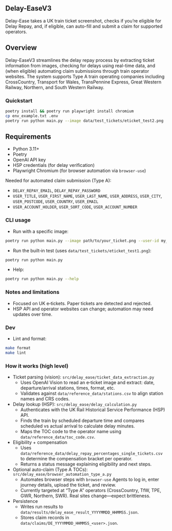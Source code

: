 ## Delay-EaseV3

Delay-Ease takes a UK train ticket screenshot, checks if you’re eligible for Delay Repay, and, if eligible, can auto-fill and submit a claim for supported operators.

## Overview
Delay-EaseV3 streamlines the delay repay process by extracting ticket information from images, checking for delays using real-time data, and (when 
eligible) automating claim submissions through train operator websites. The system supports Type A train operating companies including CrossCountry, 
Transport for Wales, TransPennine Express, Great Western Railway, Northern, and South Western Railway.

### Quickstart 
```bash
poetry install && poetry run playwright install chromium
cp env_example.txt .env   
poetry run python main.py --image data/test_tickets/eticket_test2.png
```

## Requirements
- Python 3.11+
- Poetry
- OpenAI API key
- HSP credentials (for delay verification)
- Playwright Chromium (for browser automation via `browser-use`) 

Needed for automated claim submission (Type A):
- `DELAY_REPAY_EMAIL`, `DELAY_REPAY_PASSWORD`
- `USER_TITLE`, `USER_FIRST_NAME`, `USER_LAST_NAME`, `USER_ADDRESS`, `USER_CITY`, `USER_POSTCODE`, `USER_COUNTRY`, `USER_EMAIL`
- `USER_ACCOUNT_HOLDER`, `USER_SORT_CODE`, `USER_ACCOUNT_NUMBER`

### CLI usage
- Run with a specific image:
```bash
poetry run python main.py --image path/to/your_ticket.png --user-id my_user
```

- Run the built‑in test (uses `data/test_tickets/eticket_test1.png`):
```bash
poetry run python main.py
```

- Help:
```bash
poetry run python main.py --help
```

### Notes and limitations
- Focused on UK e‑tickets. Paper tickets are detected and rejected.
- HSP API and operator websites can change; automation may need updates over time.

### Dev
- Lint and format:
```bash
make format
make lint
```

### How it works (high level)
- Ticket parsing (vision): `src/delay_ease/ticket_data_extraction.py`
  - Uses OpenAI Vision to read an e‑ticket image and extract: date, departure/arrival stations, times, format, etc.
  - Validates against `data/reference_data/stations.csv` to align station names and CRS codes.
- Delay lookup (HSP): `src/delay_ease/delay_calculation.py`
  - Authenticates with the UK Rail Historical Service Performance (HSP) API.
  - Finds the train by scheduled departure time and compares scheduled vs actual arrival to calculate delay minutes.
  - Maps the TOC code to the operator name using `data/reference_data/toc_code.csv`.
- Eligibility + compensation
  - Uses `data/reference_data/delay_repay_percentages_single_tickets.csv` to determine the compensation bracket per operator.
  - Returns a status message explaining eligibility and next steps.
- Optional auto‑claim (Type A TOCs): `src/delay_ease/browser_automation_type_a.py`
  - Automates browser steps with `browser-use` Agents to log in, enter journey details, upload the ticket, and review.
  - Currently targeted at “Type A” operators (CrossCountry, TfW, TPE, GWR, Northern, SWR). Real sites change—expect brittleness.
- Persistence
  - Writes run results to `data/results/delay_ease_result_YYYYMMDD_HHMMSS.json`.
  - Stores claim records in `data/claims/DE_YYYYMMDD_HHMMSS_<user>.json`.